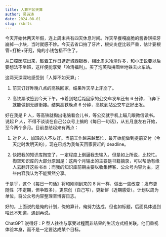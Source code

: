 ```yaml
---
title: 人算不如天算
author: 吴诗涛
date: 2024-08-01
slug: rsbrts
---
```


今天开始休两天年假，连上周末共有四天休息时间。昨天早餐嘎崩脆的酱香饼把牙崩掉一小块，当时就感不妙。今天去省口拍了牙片，根尖炎症比较严重，估计要根管+打桩+牙冠，俺的小钱包捂不住了。

从口腔医院出来，趁着工作日逛逛城西银泰，相比周末冷清许多，和小王说要以后要想法不坐班，这样便能享受「冷清福利」。买了泡芙和拼图坐地铁去火车站。

这两天深深地感受到「人算不如天算」：

1. 前天订好昨晚八点的高铁回家，结果昨天早上牙崩了。

2. 高铁票改签到今天下午，卡着到站后距回家的公交车发车还有 6 分钟，飞奔下就能做到无缝衔接。结果高铁晚点 6 分钟，高铁到站公交车正好出发。

好在我是 P 人，等高铁就掏出电脑看会儿书，等公交就手机上瞄几眼微信读书。说起 P 人，不得不谈谈在自己公众号上搞的《每日一句话》，从五月底左右开始，至今两个多月。目前总结起来有两点：

1. 对 P 人、加班的人不友好。当前工作越来越繁忙，最开始能做到提前交付（今天定时发明天的），现在已成为我每天回家要赶的 deadline。

2. 快把我的知识库掏空了，一定程度上倒逼我去输入，但是如上所说，比较忙。掏空知识库的大部分原因是：这两个月输出的主要是书籍摘录，可以帮助有缘人去翻开这些书本；而我的知识库前期主要以收集博客、公众号内容为主，这些内容我认为不能贸然分享。

于是乎，这个《每日一句话》将和刚刚到来的 8 月一样，做出一些改变：发布更随性（不定期，但争取多），更原创（自己写），更新鲜（近期感受）。计划以周为单位，将公众号内容整理至博客日志。

好的，上面说的是俺的计划，俺的算计，俺努力达成。但也如标题，后面具体遇到啥还不知道，遇到再说。

ChatGPT 说得好：P 型人往往与享受过程而非结果的生活方式相关联，他们重视体验本身，而不是一定要达成某个目标。


